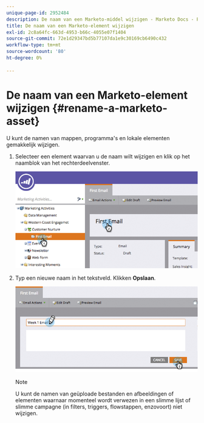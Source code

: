 ```yaml
---
unique-page-id: 2952484
description: De naam van een Marketo-middel wijzigen - Marketo Docs - Productdocumentatie
title: De naam van een Marketo-element wijzigen
exl-id: 2c8a64fc-663d-4953-b66c-4055e07f1404
source-git-commit: 72e1d29347bd5b77107da1e9c30169cb6490c432
workflow-type: tm+mt
source-wordcount: '80'
ht-degree: 0%

---
```


# De naam van een Marketo-element wijzigen {#rename-a-marketo-asset}

U kunt de namen van mappen, programma&#39;s en lokale elementen gemakkelijk wijzigen.

1. Selecteer een element waarvan u de naam wilt wijzigen en klik op het naamblok van het rechterdeelvenster.

   ![](assets/image2015-4-10-17-19-48.png)

1. Typ een nieuwe naam in het tekstveld. Klikken **Opslaan**.

   ![](assets/image2015-4-10-17-3a19-3a33.png)

   >[!NOTE]
   >
   >U kunt de namen van geüploade bestanden en afbeeldingen of elementen waarnaar momenteel wordt verwezen in een slimme lijst of slimme campagne (in filters, triggers, flowstappen, enzovoort) niet wijzigen.
